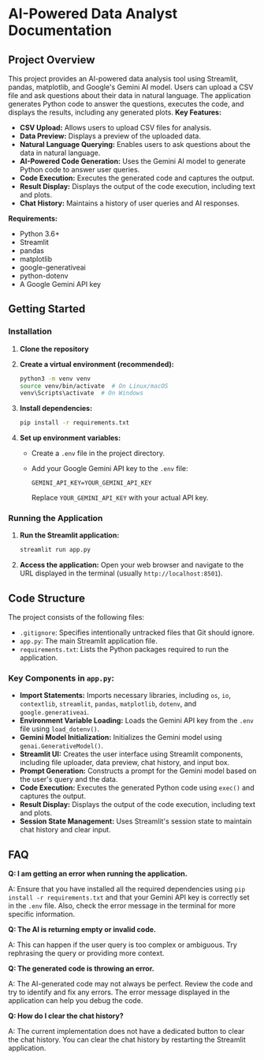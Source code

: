 # AI-Powered Data Analyst Documentation
## Project Overview
This project provides an AI-powered data analysis tool using Streamlit, pandas, matplotlib, and Google's Gemini AI model. Users can upload a CSV file and ask questions about their data in natural language. The application generates Python code to answer the questions, executes the code, and displays the results, including any generated plots.
**Key Features:**
*   **CSV Upload:** Allows users to upload CSV files for analysis.
*   **Data Preview:** Displays a preview of the uploaded data.
*   **Natural Language Querying:** Enables users to ask questions about the data in natural language.
*   **AI-Powered Code Generation:** Uses the Gemini AI model to generate Python code to answer user queries.
*   **Code Execution:** Executes the generated code and captures the output.
*   **Result Display:** Displays the output of the code execution, including text and plots.
*   **Chat History:** Maintains a history of user queries and AI responses.
  
**Requirements:**
*   Python 3.6+
*   Streamlit
*   pandas
*   matplotlib
*   google-generativeai
*   python-dotenv
*   A Google Gemini API key
## Getting Started
### Installation
1.  **Clone the repository** 
2.  **Create a virtual environment (recommended):**
    ```bash
    python3 -m venv venv
    source venv/bin/activate  # On Linux/macOS
    venv\Scripts\activate  # On Windows
    ```
    
3.  **Install dependencies:**
    ```bash
    pip install -r requirements.txt
    ```
    
4.  **Set up environment variables:**
    *   Create a `.env` file in the project directory.
    *   Add your Google Gemini API key to the `.env` file:
               
        ```
        GEMINI_API_KEY=YOUR_GEMINI_API_KEY
        ```
        Replace `YOUR_GEMINI_API_KEY` with your actual API key.
### Running the Application
1.  **Run the Streamlit application:**
    ```bash
    streamlit run app.py
    ```
    
2.  **Access the application:** Open your web browser and navigate to the URL displayed in the terminal (usually `http://localhost:8501`).
## Code Structure
The project consists of the following files:
*   `.gitignore`: Specifies intentionally untracked files that Git should ignore.
*   `app.py`: The main Streamlit application file.
*   `requirements.txt`: Lists the Python packages required to run the application.
### Key Components in `app.py`:
*   **Import Statements:** Imports necessary libraries, including `os`, `io`, `contextlib`, `streamlit`, `pandas`, `matplotlib`, `dotenv`, and `google.generativeai`.
*   **Environment Variable Loading:** Loads the Gemini API key from the `.env` file using `load_dotenv()`.
*   **Gemini Model Initialization:** Initializes the Gemini model using `genai.GenerativeModel()`.
*   **Streamlit UI:** Creates the user interface using Streamlit components, including file uploader, data preview, chat history, and input box.
*   **Prompt Generation:** Constructs a prompt for the Gemini model based on the user's query and the data.
*   **Code Execution:** Executes the generated Python code using `exec()` and captures the output.
*   **Result Display:** Displays the output of the code execution, including text and plots.
*   **Session State Management:** Uses Streamlit's session state to maintain chat history and clear input.
## FAQ
**Q: I am getting an error when running the application.**

A: Ensure that you have installed all the required dependencies using `pip install -r requirements.txt` and that your Gemini API key is correctly set in the `.env` file. Also, check the error message in the terminal for more specific information.

**Q: The AI is returning empty or invalid code.**

A: This can happen if the user query is too complex or ambiguous. Try rephrasing the query or providing more context.

**Q: The generated code is throwing an error.**

A: The AI-generated code may not always be perfect. Review the code and try to identify and fix any errors. The error message displayed in the application can help you debug the code.

**Q: How do I clear the chat history?**

A: The current implementation does not have a dedicated button to clear the chat history. You can clear the chat history by restarting the Streamlit application.
